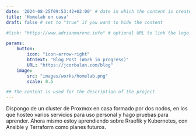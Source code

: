 ```yaml
---
date: '2024-08-25T09:53:42+02:00' # date in which the content is created - defaults to "today"
title: 'Homelab en casa'
draft: false # set to "true" if you want to hide the content 

#link: "https://www.adrianmoreno.info" # optional URL to link the logo to

params:
    button:
        icon: "icon-arrow-right"
        btnText: "Blog Post (Work in progress)"
        URL: "https://jcorbalan.com/blog"
    image:
        src: "images/works/homelab.png"
        scale: 0.5

## The content is used for the description of the project
---
```


Dispongo de un cluster de Proxmox en casa formado por dos nodos, en los que hosteo varios servicios para uso personal y hago pruebas para aprender. Ahora mismo estoy aprendiendo sobre Rraefik y Kubernetes, con Ansible y Terraform como planes futuros.
